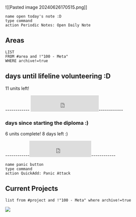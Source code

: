 
![[Pasted image 20240626170515.png]]

```button
name open today's note :D
type command
action Periodic Notes: Open Daily Note
```


## Areas
```dataview
LIST
FROM #area and !"100 - Meta"
WHERE archive!=true
```


## days until lifeline volunteering :D

11 units left! 

 ------------ <iframe src="https://free.timeanddate.com/countdown/i9flel7y/n152/cf12/cm0/cu4/ct0/cs0/ca0/co0/cr0/ss0/cac000/cpc000/pcffc0cb/tcfff/fs100/szw576/szh243/iso2024-11-25T00:00:00" allowtransparency="true" frameborder="0" width="217" height="52"></iframe>------------

### days since starting the diploma :)
6 units complete! 8 days left :)

------------<iframe src="https://free.timeanddate.com/countdown/i9flel7y/n152/cf12/cm0/cu4/ct0/cs0/ca0/co0/cr0/ss0/cac000/cpc000/pcffc0cb/tcfff/fs100/szw576/szh243/iso2024-05-27T00:00:00" allowtransparency="true" frameborder="0" width="197" height="52"></iframe>------------


```button
name panic button
type command
action QuickAdd: Panic Attack
```

## Current Projects
```dataview
list from #project and !"100 - Meta" where archive!=true
```

![](https://i.imgur.com/dlotseP.jpeg)